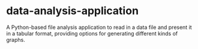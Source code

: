 # data-analysis-application
A Python-based file analysis application to read in a data file and present it in a tabular format, providing options for generating different kinds of graphs.
